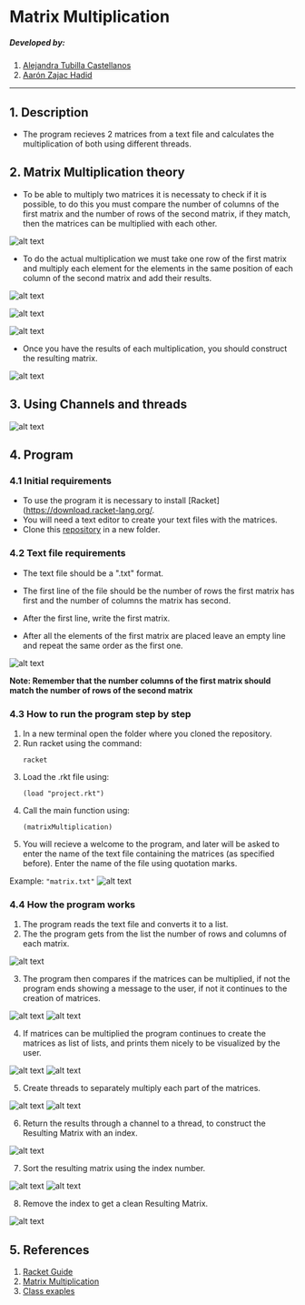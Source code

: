 # Matrix Multiplication

##### Developed by:
1. [Alejandra Tubilla Castellanos](https://github.com/alejandratub)
2. [Aarón Zajac Hadid](https://github.com/Aarzh)

---
## 1. Description

* The program recieves 2 matrices from a text file and calculates the multiplication of        both using different threads.

## 2. Matrix Multiplication theory

- To be able to multiply two matrices it is necessaty to check if it is possible, to do this you must compare the number of columns of the first matrix and the number of rows of the second matrix, if they match, then the matrices can be multiplied with each other.

![alt text](images/compare.png)

- To do the actual multiplication we must take one row of the first matrix and multiply each element for the elements in the same position of each column of the second matrix and add their results.

![alt text](images/first.png)

![alt text](images/second.png)

![alt text](images/third.png)

- Once you have the results of each multiplication, you should construct the resulting matrix.

![alt text](images/fourth.png)

## 3. Using Channels and threads

![alt text](images/fifth.png)

## 4. Program 

### 4.1 Initial requirements
- To use the program it is necessary to install [Racket](https://download.racket-lang.org/.
- You will need a text editor to create your text files with the matrices.
- Clone this [repository](https://github.com/alejandratub/MatrixMultiplication.git) in a new folder.

### 4.2 Text file requirements

- The text file should be a ".txt" format.

- The first line of the file should be the number of rows the first matrix has first and the number of columns the matrix has second.

- After the first line, write the first matrix.

- After all the elements of the first matrix are placed leave an empty line and repeat the  same order as the first one.

![alt text](images/txtExample.png)

**Note: Remember that the number columns of the first matrix should match the number of rows of the second matrix**

### 4.3 How to run the program step by step 
1. In a new terminal open the folder where you cloned the repository.
2. Run racket using the command: 
    ```
    racket
    ```
3. Load the .rkt file using:
    ```
    (load "project.rkt")
    ```
4. Call the main function using:
    ```
    (matrixMultiplication)
    ```
5. You will recieve a welcome to the program, and later will be asked to enter the name of the text file containing the matrices (as specified before). Enter the name of the file using quotation marks.  

Example: 
        ```
        "matrix.txt"
        ```
![alt text](images/startProgram.png)

### 4.4 How the program works
1. The program reads the text file and converts it to a list. 
2. The the program gets from the list the number of rows and columns of each matrix.

![alt text](images/programPart1.png)

3. The program then compares if the matrices can be multiplied, if not the program ends showing a message to the user, if not it continues to the creation of matrices.

![alt text](images/programPart2.png)
![alt text](images/programPart3.png)

4. If matrices can be multiplied the program continues to create the matrices as list of lists, and prints them nicely to be visualized by the user.

![alt text](images/programPart4.png)
![alt text](images/programPart5.png)

5. Create threads to separately multiply each part of the matrices.

![alt text](images/programPart6.png)
![alt text](images/programPart7.png)

6. Return the results through a channel to a thread, to construct the Resulting Matrix with an index.

![alt text](images/programPart8.png)

7. Sort the resulting matrix using the index number.

![alt text](images/programPart9.png)
![alt text](images/programPart10.png)

8. Remove the index to get a clean Resulting Matrix.

![alt text](images/programPart11.png)

## 5. References 
1. [Racket Guide](https://docs.racket-lang.org/guide/index.html)
2. [Matrix Multiplication](https://es.wikihow.com/multiplicar-matrices)
3. [Class exaples](https://github.com/gilecheverria/TC2006)
